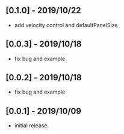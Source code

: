 ## [0.1.0] - 2019/10/22

* add velocity control and defaultPanelSize

## [0.0.3] - 2019/10/18

* fix bug and example

## [0.0.2] - 2019/10/18

* fix bug and example

## [0.0.1] - 2019/10/09

* initial release.
